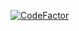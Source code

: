 [![CodeFactor](https://www.codefactor.io/repository/github/valeryverkhoturov/java-practice5/badge)](https://www.codefactor.io/repository/github/valeryverkhoturov/java-practice5)

